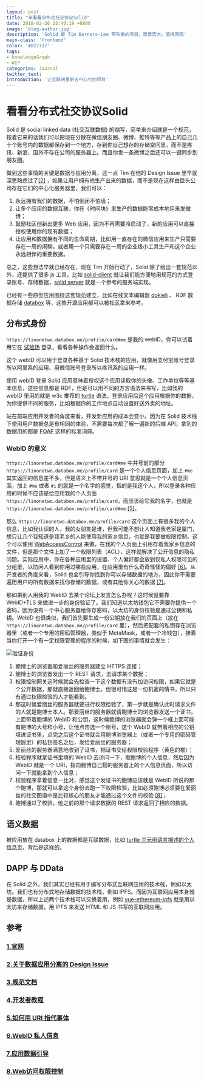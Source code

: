 ```yaml
---
layout: post
title: "来看看分布式社交协议Solid"
date: 2018-02-26 22:40:19 +0800
image: 'blog-author.jpg'
description: 'Solid 是 Tim Berners-Lee 带队做的项目，愿景宏大，值得围观'
main-class: 'frontend'
color: '#827717'
tags:
- knowledgeGraph
- WIP
categories: Journal
twitter_text:
introduction: '让互联网重新去中心化的项目'
---
```

# 看看分布式社交协议Solid

Solid 是 social linked data (社交互联数据) 的缩写，简单来介绍就是一个规范，按着它来的话我们可以把现在分散在微信朋友圈、微博、推特等等产品上的自己几十个账号内的数据都保存到一个地方，存到你自己想存的存储空间里，而不是疼讯、新浪、国外不存在公司的服务器上。而且你发一条微博之后还可以一键同步到朋友圈。

做到这些事情的关键是数据与应用分离，这一点 Tim 在他的 Design Issue 里早就深思熟虑过了[[2]](#2) ，如果让用户拥有他生产出来的数据，而不是现在这样由巨头公司存在它们的中心化服务器里，我们可以：

1. 永远拥有我们的数据，不怕倒闭不怕墙；
1. 让多个应用的数据互联，你在《时间块》里生产的数据能零成本地用来发微博；
1. 鼓励社区创新出更多 Web 应用，因为不再需要冷启动了，新的应用可以直接授权使用你的现有数据；
1. 让应用和数据拥有不同的生命周期，比如用一直存在的微信应用来生产只需要存在一周的闲聊，或者用一个只需要存在一周的企业级小工具生产和这个企业永远相伴的重要数据。

总之，这些想法早就已经存在，现在 Tim 开始行动了，Solid 除了给出一套规范以外，还提供了很多 js 工具，比如 [solid-client](https://npm.runkit.com/solid-client) 就让我们能方便地用规范的方式登录账号、存储数据，[solid server](https://github.com/solid/node-solid-server) 就是一个参考的服务端实现。

已经有一些原型应用围绕这套规范建立，比如在线文本编辑器 [dokieli](https://dokie.li/docs) 、 RDF 数据存储 [databox](https://databox.me/) 等，这些开源应用都可以被社区拿来参考。

## 分布式身份

```https://linonetwo.databox.me/profile/card#me``` 是我的 webID，你可以试着用它在 [试验场](https://solid.github.io/solid-client/demo/) 登录，看看各种操作会返回什么。

这个 webID 可以用于登录各种基于 Solid 技术栈的应用，就像用支付宝账号登录所以阿里系的应用、用微信账号登录所以疼讯系的应用一样。

使用 webID 登录 Solid 应用意味着授权这个应用读取你的头像、工作单位等等基本信息，这些信息都是 RDF，但是可以用不同的方言语法来书写，比如我的 webID 里用的就是 w3c 推荐的 [turtle](https://www.w3.org/2005/Incubator/webid/spec/identity/#bib-turtle) 语法。登录应用后这个应用根据你的数据，为你提供不同的服务，比如根据你的工作地点自动设置好送外卖的地址。

站在前端应用开发者的角度来看，开发新应用的成本会变小，因为在 Solid 技术栈下使用用户数据总是有相同的体验，不需要每次都了解一遍新的后端 API，拿到的数据用的都是 [FOAF](https://www.w3.org/2005/Incubator/webid/spec/identity/#bib-FOAF) 这样的标准词典。

### WebID 的意义

```https://linonetwo.databox.me/profile/card#me``` 中井号前的部分 ```https://linonetwo.databox.me/profile/card``` 是一个个人信息页面，加上 ```#me``` 其实返回的信息差不多，但是语义上不带井号的 URI 意思就是一个个人信息页面，加上 ```#me``` 或者 ```#i``` 的就是一个名字的感觉，指的是我这个人，所以登录各种应用的时候不应该是给应用我的个人页面 ```https://linonetwo.databox.me/profile/card```，而应该给它我的名字，也就是 ```https://linonetwo.databox.me/profile/card#me``` [[5]](#5)。

那么 ```https://linonetwo.databox.me/profile/card``` 这个页面上有很多我的个人信息，比如我认识的人，我的女朋友是谁，但我可能不想让人知道我老家是厦门，想只让几个我知道是我老乡的人能使用我的家乡信息，也就是我要做权限控制。这个可以使用 [WebAccessControl](https://www.w3.org/wiki/WebAccessControl) 来做，在我的个人页面上引用存着我家乡信息的文件，但是那个文件上加了一个权限列表（ACL），这样就解决了公开信息的隐私问题。实际应用中，你在各种应用里的设置、个人偏好都会放到仅私人权限可见的分组里，以防闲人看到你用过哪些应用，在应用里有什么奇奇怪怪的偏好 [[6]](#6)。从开发者的角度来看，Solid 也会引导你找到你可以存储数据的地方，因此你不需要遍历用户的所有数据来找你存储的数据，或者其他你关心的数据 [[7]](#7)。

那如果别人用我的 WebID 去某个论坛上发言怎么办呢？这时候就要靠 WebID+TLS 来做进一步的身份验证了。我们知道以太坊钱包它不需要你提供一个密码，因为没有一个中心服务器给你存密码，以太坊的身份校验是通过公钥和私钥。WebID 也很类似，我们首先要生成一份公钥放在我们的页面上（放在 ```https://linonetwo.databox.me/profile/card``` 里），然后把配套的私钥存在浏览器里（或者一个专用的密码管理器，类似于 MetaMask，或者一个冷钱包），接着当你打开一个有一定权限管理的程序的时候，如下图的事情就会发生：

![验证身份](https://www.w3.org/2005/Incubator/webid/spec/tls/img/WebIDSequence-friendly.png)

1. 鲍博士的浏览器和爱丽丝的服务器建立 HTTPS 连接；
1. 鲍博士的浏览器发出一个 REST 请求，去请求某个数据；
1. 权限控制网关这时候就会先检查一下这个数据有没有加访问权限，如果它就是个公开数据，那就直接返回给鲍博士。但很可惜这是一份机密的情书，所以只有通过权限检验的人才能看到。
1. 那这时候爱丽丝的服务器就要进行权限检验了，第一步就是确认此时请求文件的人就是鲍博士本人。那爱丽丝的服务器就请鲍博士的浏览器发送一个证书，上面带着鲍博的 WebID 和公钥，这时候鲍博的浏览器就会弹一个框上面可能有鲍博的大号和小号，让他点击选一个账号，这个 WebID 就带着相应的公钥填进证书里，点完之后这个证书就会用鲍博浏览器上（或者一个专用的密码管理器里）的私钥签名之后，发给爱丽丝的服务器；
1. 爱丽丝的服务器满意地收到了证书，把证书交给权限校验程序（黄色的框）；
1. 校验程序就拿证书里填的 WebID 去访问一下，取鲍博的个人信息，然后因为 WebID 就是一个 URI，指向鲍博自己搭的服务器上的个人信息页面，所以访问一下就能拿到个人信息；
1. 校验程序拿着信息一比对，感觉这个发证书的鲍博应该就是 WebID 所说的那个鲍博，那就可以拿这个身份去跑一下权限检验，比如必须鲍博必须要在爱丽丝的社交图谱中是比较核心的朋友才能通过这个文件的校验 [[8]](#8)；
1. 鲍博通过了校验，他之前的那个请求数据的 REST 请求返回了相应的数据。

## 语义数据

被应用放在 databox 上的数据都是互联数据，比如 [turtle 三元组语言描述的个人信息页](https://linonetwo.databox.me/profile/card)，背后是[这样的](view-source:https://linonetwo.databox.me/Preferences/prefs.ttl)。

## DAPP 与 DData

在 Solid 之外，我们其实已经有用于编写分布式互联网应用的技术栈，例如以太坊。我们也有分布式地存储数据的技术栈，例如 IPFS。而因为互联网应用本身就是数据，所以上述两个技术栈可以交换着用，例如 [vue-ethereum-ipfs](https://github.com/redacademy/vue-ethereum-ipfs) 就是用以太坊来存储数据，用 IPFS 来发送 HTML 和 JS 书写的互联网应用。

## 参考

### [<span id="1">1.官网</span>](https://solid.mit.edu/)

### [<span id="2">2.关于数据应用分离的 Design Issue</span>](https://www.w3.org/DesignIssues/CloudStorage.html)

### [<span id="3">3.规范文档</span>](https://github.com/solid/solid-spec)

### [<span id="4">4.开发者教程</span>](https://github.com/solid/solid-tutorial-intro)

### [<span id="5">5.如何用 URI 指代事体</span>](https://www.w3.org/TR/cooluris/#solutions)

### [<span id="6">6.WebID 私人信息</span>](https://github.com/solid/solid-spec/blob/master/solid-webid-profiles.md#public-and-private-profiles)

### [<span id="7">7.应用数据引导</span>](https://github.com/solid/solid/blob/master/proposals/data-discovery.md)

### [<span id="8">8.Web访问权限控制</span>](https://www.w3.org/wiki/WebAccessControl)
